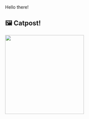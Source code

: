 Hello there!



## 🖼️ Catpost!

<sub>
    <img src="https://cdn2.thecatapi.com/images/MTY4NDQ5NQ.jpg" height="256">
</sub>

